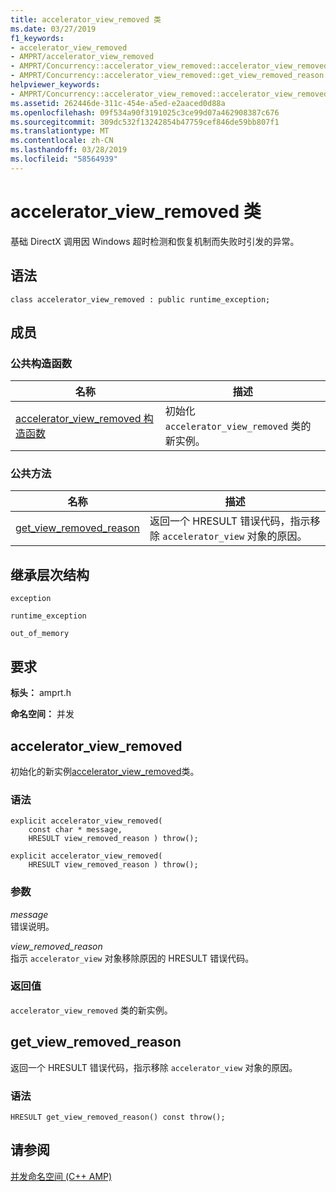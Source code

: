 ```yaml
---
title: accelerator_view_removed 类
ms.date: 03/27/2019
f1_keywords:
- accelerator_view_removed
- AMPRT/accelerator_view_removed
- AMPRT/Concurrency::accelerator_view_removed::accelerator_view_removed
- AMPRT/Concurrency::accelerator_view_removed::get_view_removed_reason
helpviewer_keywords:
- AMPRT/Concurrency::accelerator_view_removed::accelerator_view_removed Class
ms.assetid: 262446de-311c-454e-a5ed-e2aaced0d88a
ms.openlocfilehash: 09f534a90f3191025c3ce99d07a462908387c676
ms.sourcegitcommit: 309dc532f13242854b47759cef846de59bb807f1
ms.translationtype: MT
ms.contentlocale: zh-CN
ms.lasthandoff: 03/28/2019
ms.locfileid: "58564939"
---
```

# <a name="acceleratorviewremoved-class"></a>accelerator_view_removed 类

基础 DirectX 调用因 Windows 超时检测和恢复机制而失败时引发的异常。

## <a name="syntax"></a>语法

```
class accelerator_view_removed : public runtime_exception;
```

## <a name="members"></a>成员

### <a name="public-constructors"></a>公共构造函数

|名称|描述|
|----------|-----------------|
|[accelerator_view_removed 构造函数](#ctor)|初始化 `accelerator_view_removed` 类的新实例。|

### <a name="public-methods"></a>公共方法

|名称|描述|
|----------|-----------------|
|[get_view_removed_reason](#get_view_removed_reason)|返回一个 HRESULT 错误代码，指示移除 `accelerator_view` 对象的原因。|

## <a name="inheritance-hierarchy"></a>继承层次结构

`exception`

`runtime_exception`

`out_of_memory`

## <a name="requirements"></a>要求

**标头：** amprt.h

**命名空间：** 并发

## <a name="ctor"></a> accelerator_view_removed

初始化的新实例[accelerator_view_removed](accelerator-view-removed-class.md)类。

### <a name="syntax"></a>语法

```
explicit accelerator_view_removed(
    const char * message,
    HRESULT view_removed_reason ) throw();

explicit accelerator_view_removed(
    HRESULT view_removed_reason ) throw();
```

### <a name="parameters"></a>参数

*message*<br/>
错误说明。

*view_removed_reason*<br/>
指示 `accelerator_view` 对象移除原因的 HRESULT 错误代码。

### <a name="return-value"></a>返回值

`accelerator_view_removed` 类的新实例。

## <a name="getviewremovedreason"></a>get_view_removed_reason

返回一个 HRESULT 错误代码，指示移除 `accelerator_view` 对象的原因。

### <a name="syntax"></a>语法

```
HRESULT get_view_removed_reason() const throw();
```

## <a name="see-also"></a>请参阅

[并发命名空间 (C++ AMP)](concurrency-namespace-cpp-amp.md)
